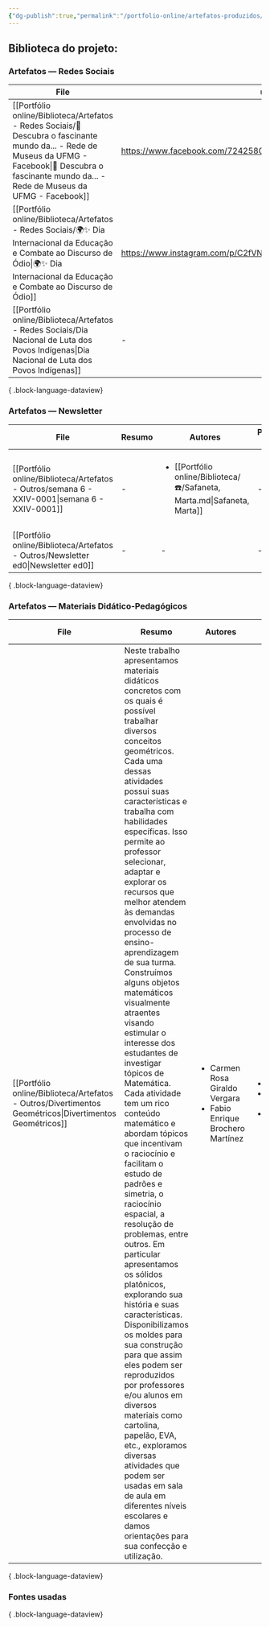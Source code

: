 ```yaml
---
{"dg-publish":true,"permalink":"/portfolio-online/artefatos-produzidos/","tags":["mdc"],"created":"2024-02-14T12:36:17.164-03:00","updated":"2024-02-15T15:01:19.924-03:00"}
---
```



## Biblioteca do projeto:

### Artefatos — Redes Sociais

| File                                                                                                                                                                                                            | url                                                            | quando     | type          |
| --------------------------------------------------------------------------------------------------------------------------------------------------------------------------------------------------------------- | -------------------------------------------------------------- | ---------- | ------------- |
| [[Portfólio online/Biblioteca/Artefatos - Redes Sociais/🌟 Descubra o fascinante mundo da... - Rede de Museus da UFMG - Facebook\|🌟 Descubra o fascinante mundo da... - Rede de Museus da UFMG - Facebook]] | https://www.facebook.com/724258086475835/posts/723551983213112 | 2024-00-05 | facebook      |
| [[Portfólio online/Biblioteca/Artefatos - Redes Sociais/🌍✨ Dia Internacional da Educação e Combate ao Discurso de Ódio\|🌍✨ Dia Internacional da Educação e Combate ao Discurso de Ódio]]                   | https://www.instagram.com/p/C2fVNBsqNmZ/                       | 2024-00-05 | instagram     |
| [[Portfólio online/Biblioteca/Artefatos - Redes Sociais/Dia Nacional de Luta dos Povos Indígenas\|Dia Nacional de Luta dos Povos Indígenas]]                                                                 | \-                                                             | 2024-00-07 | videovertical |

{ .block-language-dataview}

### Artefatos — Newsletter

| File                                                                                             | Resumo | Autores                                                                                   | Palavras-chave | Espaço relacionado                                                                                    |
| ------------------------------------------------------------------------------------------------ | ------ | ----------------------------------------------------------------------------------------- | -------------- | ----------------------------------------------------------------------------------------------------- |
| [[Portfólio online/Biblioteca/Artefatos - Outros/semana 6 - XXIV-0001\|semana 6 - XXIV-0001]] | \-     | <ul><li>[[Portfólio online/Biblioteca/☎️/Safaneta, Marta.md\\|Safaneta, Marta]]</li></ul> | \-             | <ul><li>[[Portfólio online/Espaços/GT Divulgação Científica.md\\|GT Divulgação Científica]]</li></ul> |
| [[Portfólio online/Biblioteca/Artefatos - Outros/Newsletter ed0\|Newsletter ed0]]             | \-     | \-                                                                                        | \-             | \-                                                                                                    |

{ .block-language-dataview}
### Artefatos — Materiais Didático-Pedagógicos

| File                                                                                                       | Resumo                                                                                                                                                                                                                                                                                                                                                                                                                                                                                                                                                                                                                                                                                                                                                                                                                                                                                                                                                                                                                                                                                                                                                                                      | Autores                                                                               | Palavras-chave                                                                    | Espaço relacionado                                                                          |
| ---------------------------------------------------------------------------------------------------------- | ------------------------------------------------------------------------------------------------------------------------------------------------------------------------------------------------------------------------------------------------------------------------------------------------------------------------------------------------------------------------------------------------------------------------------------------------------------------------------------------------------------------------------------------------------------------------------------------------------------------------------------------------------------------------------------------------------------------------------------------------------------------------------------------------------------------------------------------------------------------------------------------------------------------------------------------------------------------------------------------------------------------------------------------------------------------------------------------------------------------------------------------------------------------------------------------- | ------------------------------------------------------------------------------------- | --------------------------------------------------------------------------------- | ------------------------------------------------------------------------------------------- |
| [[Portfólio online/Biblioteca/Artefatos - Outros/Divertimentos Geométricos\|Divertimentos Geométricos]] | Neste trabalho apresentamos materiais didáticos concretos com os quais é possível trabalhar diversos conceitos geométricos. Cada uma dessas atividades possui suas características e trabalha com habilidades específicas. Isso permite ao professor selecionar, adaptar e explorar os recursos que melhor atendem às demandas envolvidas no processo de ensino-aprendizagem de sua turma. Construímos alguns objetos matemáticos visualmente atraentes visando estimular o interesse dos estudantes de investigar tópicos de Matemática. Cada atividade tem um rico conteúdo matemático e abordam tópicos que incentivam o raciocínio e facilitam o estudo de padrões e simetria, o raciocínio espacial, a resolução de problemas, entre outros. Em particular apresentamos os sólidos platônicos, explorando sua história e suas características. Disponibilizamos os moldes para sua construção para que assim eles podem ser reproduzidos por professores e/ou alunos em diversos materiais como cartolina, papelão, EVA, etc., exploramos diversas atividades que podem ser usadas em sala de aula em diferentes níveis escolares e damos orientações para sua confecção e utilização. | <ul><li>Carmen Rosa Giraldo Vergara</li><li>Fabio Enrique Brochero Martínez</li></ul> | <ul><li>matemática</li><li>sólidos platónicos</li><li>material didático</li></ul> | <ul><li>[[Portfólio online/Espaços/Museu da Matemática.md\\|Museu da Matemática]]</li></ul> |

{ .block-language-dataview}

### Fontes usadas


{ .block-language-dataview}
